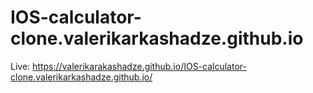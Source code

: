 # IOS-calculator-clone.valerikarkashadze.github.io

Live: https://valerikarakashadze.github.io/IOS-calculator-clone.valerikarkashadze.github.io/
